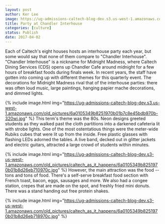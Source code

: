```yaml
---
layout: post
author: Ker Lee
image: https://ug-admissions-caltech-blog-dev.s3.us-west-1.amazonaws.com/old_pictures/6a0105349b8251970b01b8d26eb6b1970c-320wi.jpg
title: Party at Chandler Interhouse
categories: [culture]
status: Publish
date: 2017-04-02
---
```



Each of Caltech's eight houses hosts an interhouse party each year, but some would say that none of them compare to "Chandler Interhouse". "Chandler Interhouse" is a nickname for Midnight Madness, where Caltech Dining Services (CDS) opens up Chandler Cafe around midnight for a few hours of breakfast foods during finals week. In recent years, the staff have gotten into coming up with different themes for this quarterly event. The decorations for Midnight Madness rival that of the interhouse parties: there was often loud music, large paintings, hanging papier mache decorations, and dimmed lights.


{% include image.html img="https://ug-admissions-caltech-blog-dev.s3.us-west-1.amazonaws.com/old_pictures/6a0105349b8251970b01b7c8e45bdb970b-320wi.jpg" %}
This term's theme was the 80s. Neon designs greeted students as they walked past the cloth partitions into a darkened cafeteria lit with strobe lights. One of the most ostentatious things were the meter-wide Rubiks cubes that were lit up from the inside. Free plastic glasses with flashing LEDs adorned the tables. A live band, decked out in glitter jackets and electric guitars, attracted a large crowd of students within minutes.


{% include image.html img="https://ug-admissions-caltech-blog-dev.s3-us-west-1.amazonaws.com/old_pictures/caltech_as_it_happens/6a0105349b8251970b01b8d26eb710970c.jpg" %}
However, the main attraction was the food -- tons and tons of food. There's a self-serve breakfast food section with French toast, bacon, eggs, sausages and more. We also had a congee station, crepes that are made on the spot, and freshly fried mini donuts. There was a stand handing out free protein shakes.


{% include image.html img="https://ug-admissions-caltech-blog-dev.s3-us-west-1.amazonaws.com/old_pictures/caltech_as_it_happens/6a0105349b8251970b01b8d26eb718970c.jpg" %}
